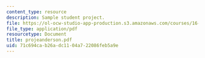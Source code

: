 ```yaml
---
content_type: resource
description: Sample student project.
file: https://ol-ocw-studio-app-production.s3.amazonaws.com/courses/16-810-engineering-design-and-rapid-prototyping-january-iap-2007/71c694cab26adc1104a722086feb5a9e_projeanderson.pdf
file_type: application/pdf
resourcetype: Document
title: projeanderson.pdf
uid: 71c694ca-b26a-dc11-04a7-22086feb5a9e
---
```

